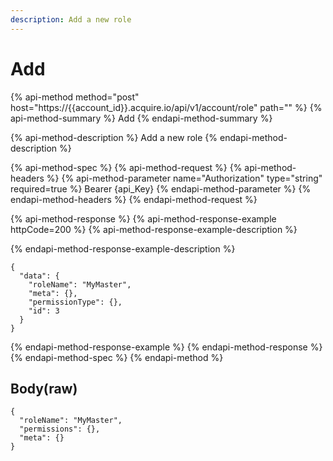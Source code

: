 ```yaml
---
description: Add a new role
---
```


# Add

{% api-method method="post" host="https://{{account\_id}}.acquire.io/api/v1/account/role" path="" %}
{% api-method-summary %}
Add
{% endapi-method-summary %}

{% api-method-description %}
Add a new role
{% endapi-method-description %}

{% api-method-spec %}
{% api-method-request %}
{% api-method-headers %}
{% api-method-parameter name="Authorization" type="string" required=true %}
Bearer {api\_Key}
{% endapi-method-parameter %}
{% endapi-method-headers %}
{% endapi-method-request %}

{% api-method-response %}
{% api-method-response-example httpCode=200 %}
{% api-method-response-example-description %}

{% endapi-method-response-example-description %}

```
{
  "data": {
    "roleName": "MyMaster",
    "meta": {},
    "permissionType": {},
    "id": 3
  }
}
```
{% endapi-method-response-example %}
{% endapi-method-response %}
{% endapi-method-spec %}
{% endapi-method %}

## Body\(raw\)

```text
{
  "roleName": "MyMaster",
  "permissions": {},
  "meta": {}
}
```

